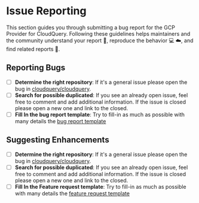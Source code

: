 
# Issue Reporting

This section guides you through submitting a bug report for the GCP Provider for CloudQuery. Following these guidelines helps maintainers and the community understand your report :pencil:, reproduce the behavior :computer: :cloud:, and find related reports :mag_right:.

## Reporting Bugs

- [ ] **Determine the right repository**: If it's a general issue please open the bug in [cloudquery/cloudquery](https://github.com/cloudquery/cloudquery).
- [ ] **Search for possible duplicated**: If you see an already open issue, feel free to comment and add additional information. If the issue is closed please open a new one and link to the closed.
- [ ] **Fill In the bug report template**: Try to fill-in as much as possible with many details the [bug report template](https://github.com/cloudquery/.github/tree/main/.github/ISSUE_TEMPLATE/bug_report.yml)

## Suggesting Enhancements

- [ ] **Determine the right repository**: If it's a general issue please open the bug in [cloudquery/cloudquery](https://github.com/cloudquery/cloudquery).
- [ ] **Search for possible duplicated**: If you see an already open issue, feel free to comment and add additional information. If the issue is closed please open a new one and link to the closed.
- [ ] **Fill In the Feature request template**: Try to fill-in as much as possible with many details the [feature request template](https://github.com/cloudquery/.github/tree/main/.github/ISSUE_TEMPLATE/feature_request.yml)
